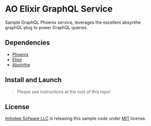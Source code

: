 # AO Elixir GraphQL Service

Sample GraphQL Phoenix service, leverages the excellent absynthe graphQL plug
to power GraphQL queries.

## Dependencies

* [Phoenix](http://www.phoenixframework.org/)
* [Elixir](http://elixir-lang.org/)
* [Absinthe](http://absinthe-graphql.org/)

## Install and Launch

> Please see instructions at the root of this repo!

## License

[Imhotep Sofware LLC](http://imhotep.io) is releasing this sample code under [MIT](https://opensource.org/licenses/MIT) license.
